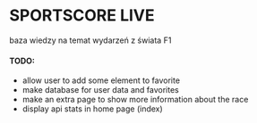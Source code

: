 # SPORTSCORE LIVE

baza wiedzy na temat wydarzeń z świata F1

#### TODO:

- allow user to add some element to favorite
- make database for user data and favorites
- make an extra page to show more information about the race
- display api stats in home page (index)
